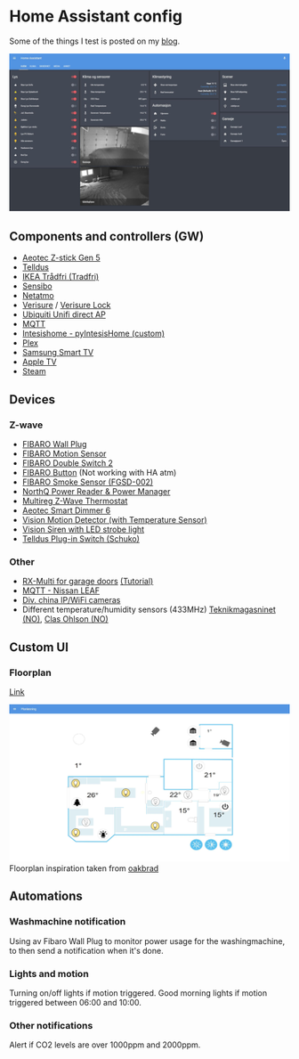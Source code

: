 # Home Assistant config

Some of the things I test is posted on my [blog](https://robert.stadsbygd.net/category/internetofthings/).

![alt text](https://github.com/dico/Home-AssistantConfig/blob/master/screenshots/ha_home.jpg)

## Components and controllers (GW)
- [Aeotec Z-stick Gen 5](https://home-assistant.io/components/zwave/)
- [Telldus](https://home-assistant.io/components/tellduslive/)
- [IKEA Trådfri (Tradfri)](https://home-assistant.io/components/tradfri/)
- [Sensibo](https://home-assistant.io/components/climate.sensibo/)
- [Netatmo](https://home-assistant.io/components/netatmo/)
- [Verisure](https://home-assistant.io/components/verisure/) / [Verisure Lock](https://home-assistant.io/components/lock.verisure/)
- [Ubiquiti Unifi direct AP](https://home-assistant.io/components/device_tracker.unifi_direct/)
- [MQTT](https://home-assistant.io/components/mqtt/)
- [Intesishome - pyIntesisHome (custom)](https://github.com/jnimmo/pyIntesisHome)
- [Plex](https://home-assistant.io/components/media_player.plex/)
- [Samsung Smart TV](https://home-assistant.io/components/media_player.samsungtv/)
- [Apple TV](https://home-assistant.io/components/apple_tv/)
- [Steam](https://home-assistant.io/components/sensor.steam_online/)





## Devices
### Z-wave
- [FIBARO Wall Plug](https://products.z-wavealliance.org/products/1653)
- [FIBARO Motion Sensor](https://products.z-wavealliance.org/products/2762)
- [FIBARO Double Switch 2](https://products.z-wavealliance.org/products/2731)
- [FIBARO Button](https://products.z-wavealliance.org/products/1944) (Not working with HA atm)
- [FIBARO Smoke Sensor (FGSD-002)](https://products.z-wavealliance.org/products/1273)
- [NorthQ Power Reader & Power Manager](https://products.z-wavealliance.org/products/69)
- [Multireg Z-Wave Thermostat](https://products.z-wavealliance.org/products/1182)
- [Aeotec Smart Dimmer 6](https://products.z-wavealliance.org/products/1519)
- [Vision Motion Detector (with Temperature Sensor)](https://products.z-wavealliance.org/products/1070)
- [Vision Siren with LED strobe light](https://products.z-wavealliance.org/products/1009)
- [Telldus Plug-in Switch (Schuko)](https://products.z-wavealliance.org/products/1536)

### Other
- [RX-Multi for garage doors](https://www.portspesialisten.com/fjernkontroll/mottaker-433mhz/)  [(Tutorial)](https://robert.stadsbygd.net/2015/05/10/open-garage-port-with-telldus/)
- [MQTT - Nissan LEAF](https://robert.stadsbygd.net/2017/08/18/nissan-leaf-in-home-assistant/)
- [Div. china IP/WiFi cameras](https://robert.stadsbygd.net/2017/06/13/two-new-ipwifi-cameras/)
- Different temperature/humidity sensors (433MHz) [Teknikmagasninet (NO)](https://www.teknikmagasinet.no/produkter/hjem-o-husholdning/termometre/remote-thermo-sensor), [Clas Ohlson (NO)](https://www.clasohlson.com/no/Temperaturgiver-hygrometer/36-1797)



## Custom UI
### Floorplan

[Link](https://github.com/pkozul/ha-floorplan)

![alt text](https://github.com/dico/Home-AssistantConfig/blob/master/screenshots/ha_floorplan.jpg)
Floorplan inspiration taken from [oakbrad](https://github.com/oakbrad/brad-homeassistant-config)





## Automations
### Washmachine notification
Using av Fibaro Wall Plug to monitor power usage for the washingmachine, to then send a notification when it's done.

### Lights and motion
Turning on/off lights if motion triggered.
Good morning lights if motion triggered between 06:00 and 10:00.

### Other notifications
Alert if CO2 levels are over 1000ppm and 2000ppm.
